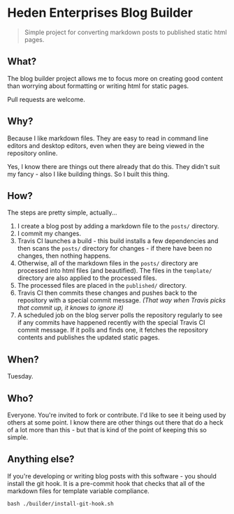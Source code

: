 # Heden Enterprises Blog Builder

> Simple project for converting markdown posts to published static html pages.


## What?

The blog builder project allows me to focus more on creating good content than
worrying about formatting or writing html for static pages.

Pull requests are welcome.


## Why?

Because I like markdown files. They are easy to read in command line editors
and desktop editors, even when they are being viewed in the repository online.

Yes, I know there are things out there already that do this. They didn't suit
my fancy - also I like building things. So I built this thing.


## How?

The steps are pretty simple, actually...

1. I create a blog post by adding a markdown file to the `posts/` directory.
1. I commit my changes.
1. Travis CI launches a build - this build installs a few dependencies and then
   scans the `posts/` directory for changes - if there have been no changes,
   then nothing happens.
1. Otherwise, all of the markdown files in the `posts/` directory are processed
   into html files (and beautified). The files in the `template/` directory
   are also applied to the processed files.
1. The processed files are placed in the `published/` directory.
1. Travis CI then commits these changes and pushes back to the repository with
   a special commit message. *(That way when Travis picks that commit up, it
   knows to ignore it)*
1. A scheduled job on the blog server polls the repository regularly to see if
   any commits have happened recently with the special Travis CI commit message.
   If it polls and finds one, it fetches the repository contents and publishes
   the updated static pages.


## When?

Tuesday.


## Who?

Everyone. You're invited to fork or contribute. I'd like to see it being used
by others at some point. I know there are other things out there that do a
heck of a lot more than this - but that is kind of the point of keeping this so
simple.


## Anything else?

If you're developing or writing blog posts with this software - you should
install the git hook. It is a pre-commit hook that checks that all of the
markdown files for template variable compliance.

```
bash ./builder/install-git-hook.sh
```
